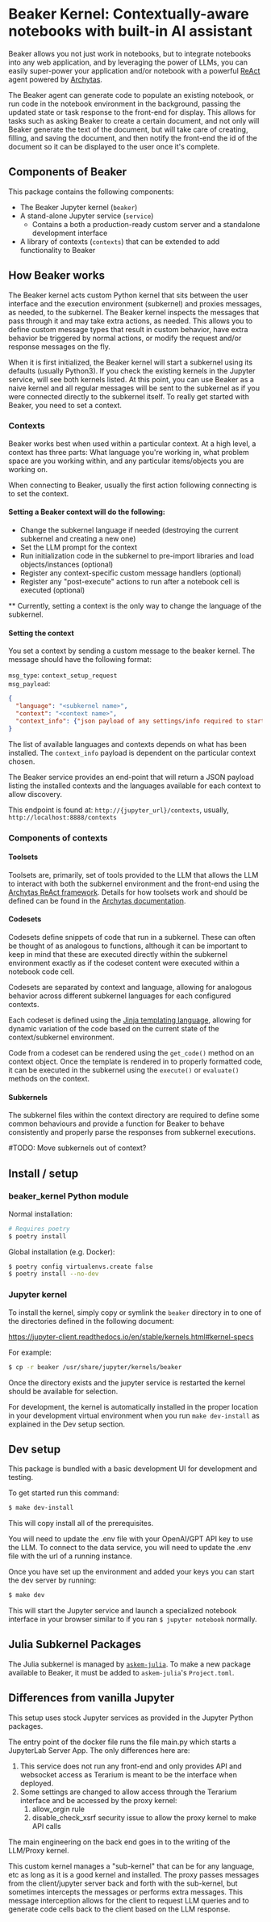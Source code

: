 # Beaker Kernel: Contextually-aware notebooks with built-in AI assistant

Beaker allows you not just work in notebooks, but to integrate notebooks into any web application, and by leveraging the power of LLMs, you can easily super-power your application and/or notebook with a powerful [ReAct](https://www.promptingguide.ai/techniques/react) agent powered by [Archytas](https://github.com/jataware/archytas).

The Beaker agent can generate code to populate an existing notebook, or run code in the notebook environment in the background, passing the updated state or task response to the front-end for display. This allows for tasks such as asking Beaker to create a certain document, and not only will Beaker generate the text of the document, but will take care of creating, filling, and saving the document, and then notify the front-end the id of the document so it can be displayed to the user once it's complete.


## Components of Beaker

This package contains the following components:

* The Beaker Jupyter kernel (`beaker`)
* A stand-alone Jupyter service (`service`)
  * Contains a both a production-ready custom server and a standalone development interface
* A library of contexts (`contexts`) that can be extended to add functionality to Beaker


## How Beaker works

The Beaker kernel acts custom Python kernel that sits between the user interface and the execution environment (subkernel) and proxies messages, as needed, to the subkernel. The Beaker kernel inspects the messages that pass through it and may take extra actions, as needed. This allows you to define custom message types that result in custom behavior, have extra behavior be triggered by normal actions, or modify the request and/or response messages on the fly.

When it is first initialized, the Beaker kernel will start a subkernel using its defaults (usually Python3). If you check the existing kernels in the Jupyter service, will see both kernels listed. At this point, you can use Beaker as a naive kernel and all regular messages will be sent to the subkernel as if you were connected directly to the subkernel itself. To really get started with Beaker, you need to set a context.

### Contexts

Beaker works best when used within a particular context. At a high level, a context has three parts: What language you're working in, what problem space are you working within, and any particular items/objects you are working on.

When connecting to Beaker, usually the first action following connecting is to set the context.

#### Setting a Beaker context will do the following:

* Change the subkernel language if needed (destroying the current subkernel and creating a new one)
* Set the LLM prompt for the context
* Run initialization code in the subkernel to pre-import libraries and load objects/instances  (optional)
* Register any context-specific custom message handlers (optional)
* Register any "post-execute" actions to run after a notebook cell is executed (optional)

** Currently, setting a context is the only way to change the language of the subkernel.

#### Setting the context

You set a context by sending a custom message to the beaker kernel. The message should have the following format:

`msg_type`: `context_setup_request`<br/>
`msg_payload`:<br/>
```json
{
  "language": "<subkernel name>",
  "context": "<context name>",
  "context_info": {"json payload of any settings/info required to start the context"}
}
```

The list of available languages and contexts depends on what has been installed. The `context_info` payload is dependent on the particular context chosen.

The Beaker service provides an end-point that will return a JSON payload listing the installed contexts and the languages available for each context to allow discovery.

This endpoint is found at: `http://{jupyter_url}/contexts`, usually, `http://localhost:8888/contexts`

### Components of contexts

#### Toolsets

Toolsets are, primarily, set of tools provided to the LLM that allows the LLM to interact with both the subkernel environment and the front-end using the [Archytas ReAct framework](https://github.com/jataware/archytas). Details for how toolsets work and should be defined can be found in the [Archytas documentation](https://github.com/jataware/archytas).


#### Codesets

Codesets define snippets of code that run in a subkernel. These can often be thought of as analogous to functions, although it can be important to keep in mind that these are executed directly within the subkernel environment exactly as if the codeset content were executed within a notebook code cell.

Codesets are separated by context and language, allowing for analogous behavior across different subkernel languages for each configured contexts.

Each codeset is defined using the [Jinja templating language](https://jinja.palletsprojects.com/en/3.1.x/), allowing for dynamic variation of the code based on the current state of the context/subkernel environment.

Code from a codeset can be rendered using the `get_code()` method on an context object.
Once the template is rendered in to properly formatted code, it can be executed in the subkernel using the `execute()` or `evaluate()` methods on the context.


#### Subkernels

The subkernel files within the context directory are required to define some common behaviours and provide a function for Beaker to behave consistently and properly parse the responses from subkernel executions.

#TODO: Move subkernels out of context?


## Install / setup

### beaker_kernel Python module

Normal installation:
```bash
# Requires poetry
$ poetry install
```

Global installation (e.g. Docker):
```bash
$ poetry config virtualenvs.create false
$ poetry install --no-dev
```

### Jupyter kernel

To install the kernel, simply copy or symlink the `beaker` directory in to one of the directories defined in the following document:

https://jupyter-client.readthedocs.io/en/stable/kernels.html#kernel-specs


For example:
```bash
$ cp -r beaker /usr/share/jupyter/kernels/beaker
```

Once the directory exists and the jupyter service is restarted the kernel should be available for selection.

For development, the kernel is automatically installed in the proper location in your development virtual environment when you run `make dev-install` as explained in the Dev setup section.


## Dev setup

This package is bundled with a basic development UI for development and testing.

To get started run this command:

```bash
$ make dev-install
```

This will copy install all of the prerequisites.

You will need to update the .env file with your OpenAI/GPT API key to use the LLM. To connect to the data service, you will need to update the .env file with the url of a running instance.

Once you have set up the environment and added your keys you can start the dev server by running:

```bash
$ make dev
```

This will start the Jupyter service and launch a specialized notebook interface in your browser similar to if you ran `$ jupyter notebook` normally.

## Julia Subkernel Packages

The Julia subkernel is managed by [`askem-julia`](https://github.com/DARPA-ASKEM/askem-julia). To make a new package
available to Beaker, it must be added to `askem-julia`'s `Project.toml`.

 
## Differences from vanilla Jupyter

This setup uses stock Jupyter services as provided
in the Jupyter Python packages.

The entry point of the docker file runs the file main.py which
starts a JupyterLab Server App. The only differences here
are:
1. This service does not run any front-end and only provides
  API and websocket access as Terarium is meant to be the
  interface when deployed.
2. Some settings are changed to allow access through the
  Terarium interface and be accessed by the proxy kernel:
    1. allow_orgin rule
    2. disable_check_xsrf security issue to allow the proxy
    kernel to make API calls

The main engineering on the back end goes in to the writing of
the LLM/Proxy kernel.

This custom kernel manages a "sub-kernel" that can be for any
language, etc as long as it is a good kernel and installed. The
proxy passes messages from the client/jupyter server back and
forth with the sub-kernel, but sometimes intercepts the
messages or performs extra messages. This message interception
allows for the client to request LLM queries and to generate
code cells back to the client based on the LLM response.
